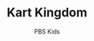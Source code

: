 ---
title: 'Kart Kingdom'
author: PBS Kids
project_image_path: '/images/gallery/kart-kingdom.jpeg'
external_url: 'http://kartkingdom.pbskids.org/'
---
